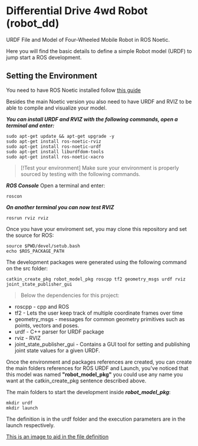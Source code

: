 # Differential Drive 4wd Robot (robot_dd)
URDF File and Model of Four-Wheeled Mobile Robot in ROS Noetic.

Here you will find the basic details to define a simple Robot model (URDF) to jump start a ROS development.

## Setting the Environment
You need to have ROS Noetic installed follow [this guide](http://wiki.ros.org/noetic/Installation/Ubuntu)

Besides the main Noetic version you also need to have URDF and RVIZ to be able to compile and visualize your model.

***You can install URDF and RVIZ with the following commands, open a terminal and enter:***
```
sudo apt-get update && apt-get upgrade -y
sudo apt-get install ros-noetic-rviz
sudo apt-get install ros-noetic-urdf
sudo apt-get install liburdfdom-tools
sudo apt-get install ros-noetic-xacro
```

>[!Test your environment]
>Make sure your environment is properly sourced by testing with the following commands.

***ROS Console***
Open a terminal and enter:
```
roscon
```

***On another terminal you can now test RVIZ***
```
rosrun rviz rviz
```

Once you have your enviroment set, you may clone this repository and set the source for ROS:
```
source $PWD/devel/setub.bash
echo $ROS_PACKAGE_PATH
```

The development packages were generated using the following command on the src folder:
```
catkin_create_pkg robot_model_pkg roscpp tf2 geometry_msgs urdf rviz joint_state_publisher_gui
```

> Below the dependencies for this project:
* roscpp - cpp and ROS
* tf2 - Lets the user keep track of multiple coordinate frames over time
* geometry_msgs - messages for common geometry primitives such as points, vectors and poses.
* urdf - C++ parser for URDF package
* rviz - RVIZ
* joint_state_publisher_gui - Contains a GUI tool for setting and publishing joint state values for a given URDF.

Once the environment and packages references are created, you can create the main folders references for ROS URDF and Launch, you've noticed that this model was named **"robot_model_pkg"** you could use any name you want at the catkin_create_pkg sentence described above.

The main folders to start the development inside ***robot_model_pkg***:
```
mkdir urdf
mkdir launch
```

The definition is in the urdf folder and the execution parameters are in the launch respectively.

[This is an image to aid in the file definition](https://github.com/juanqg/robot_dd/blob/main/Screenshot%20from%202024-01-08%2012-56-10.png)

